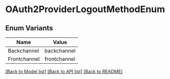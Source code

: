 # OAuth2ProviderLogoutMethodEnum

## Enum Variants

| Name | Value |
|---- | -----|
| Backchannel | backchannel |
| Frontchannel | frontchannel |


[[Back to Model list]](../README.md#documentation-for-models) [[Back to API list]](../README.md#documentation-for-api-endpoints) [[Back to README]](../README.md)


